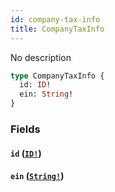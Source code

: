 ```yaml
---
id: company-tax-info
title: CompanyTaxInfo
---
```


No description

```graphql
type CompanyTaxInfo {
  id: ID!
  ein: String!
}
```

### Fields

#### `id` ([`ID!`](/docs/partners/truework/scalars/id))

#### `ein` ([`String!`](/docs/partners/truework/scalars/string))
